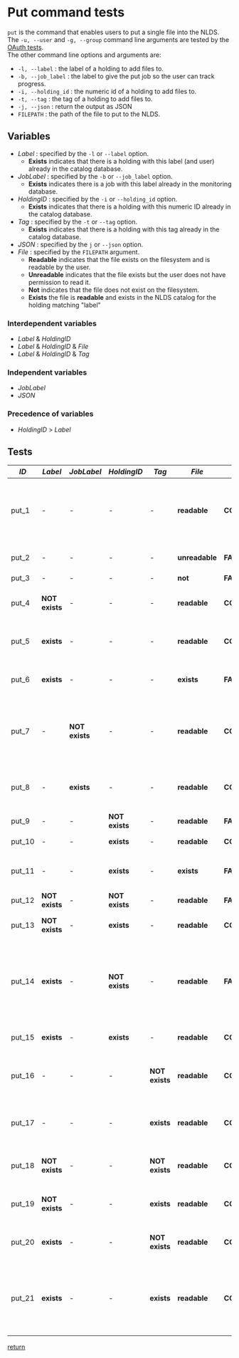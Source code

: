 # Put command tests

`put` is the command that enables users to put a single file into the NLDS.
The `-u, --user` and `-g, --group` command line arguments are tested by the
[OAuth tests](./oauth_tests.md).  
The other command line options and arguments are:

  * `-l, --label` : the label of a holding to add files to.
  * `-b, --job_label` : the label to give the put job so the user can track progress.
  * `-i, --holding_id` : the numeric id of a holding to add files to.
  * `-t, --tag` : the tag of a holding to add files to.
  * `-j, --json` : return the output as JSON
  * `FILEPATH` : the path of the file to put to the NLDS.

## Variables

  * *Label* : specified by the `-l` or `--label` option.  
    * **Exists** indicates that there is a holding with this label (and user) already in the catalog database.
  * *JobLabel* : specified by the `-b` or `--job_label` option.  
    * **Exists** indicates there is a job with this label already in the monitoring database.
  * *HoldingID* : specified by the `-i` or `--holding_id` option.  
    * **Exists** indicates that there is a holding with this numeric ID already in the catalog database.
  * *Tag* : specified by the `-t` or `--tag` option.  
    * **Exists** indicates that there is a holding with this tag already in the catalog database.
  * *JSON* : specified by the `j` or `--json` option.
  * *File* : specified by the `FILEPATH` argument.  
    * **Readable** indicates that the file exists on the filesystem and is readable by the user.
    * **Unreadable** indicates that the file exists but the user does not have permission to read it.
    * **Not** indicates that the file does not exist on the filesystem.
    * **Exists** the file is **readable** and exists in the NLDS catalog for the holding matching "label"

### Interdependent variables

  * *Label* & *HoldingID*
  * *Label* & *HoldingID* & *File* 
  * *Label* & *HoldingID* & *Tag*

### Independent variables
  
   * *JobLabel*
   * *JSON*

### Precedence of variables
  * *HoldingID* > *Label*

## Tests

| *ID*  | *Label* | *JobLabel* | *HoldingID* | *Tag* | *File* | Outcome | Reason |
|-------|---------|------------|-------------|-------|--------|---------|--------|
| put_1 |   -     |    -       |     -       |  -    | **readable** | **COMPLETE** | file is added to new holding with label derived from transaction id |
| put_2 |   -     |    -       |     -       |  -    | **unreadable** | **FAILED** | file not readable by user |
| put_3 |   -     |    -       |     -       |  -    | **not** | **FAILED** | file not found |
| put_4 | **NOT exists** | -   |     -       |  -    | **readable** | **COMPLETE** | file is added to new holding with label |
| put_5 | **exists**|   -      |     -       |  -    | **readable** | **COMPLETE** | file is added to existing holding with label |
| put_6 | **exists**|   -      |     -       |  -    | **exists** | **FAILED** | filepath already exists in holding |
| put_7 |  -       | **NOT exists** |   -     |  -    | **readable** | **COMPLETE** | file is added to new holding with label derived from transaction id |
| put_8 |  -      |   **exists**   |   -     |  -    | **readable** | **COMPLETE** | it doesn't matter that the job label already exists|
| put_9 |  -      |    -       | **NOT exists** | -   | **readable** | **FAILED** | holding with id not found |
| put_10|  -      |    -       | **exists**     | -   | **readable** | **COMPLETE** | file added to holding |
| put_11|  -      |    -       | **exists**     | -   | **exists** | **FAILED** | filepath already exists in holding |
| put_12| **NOT exists** | -   | **NOT exists** | -   | **readable** | **FAILED** | holding with id not found |
| put_13| **NOT exists** | -   | **exists**     | -   | **readable** | **COMPLETE** | holding id has precendence |
| put_14| **exists**     | -   | **NOT exists** | -   | **readable** | **FAILED** | holding id has precedence and no fallback to label if holding not found from id |
| put_15| **exists**     | -   | **exists**     | -   | **readable** | **COMPLETE** | holding id has precendence |
| put_16|   -     |    -       |     -       | **NOT exists** | **readable** | **COMPLETE** | file is added to new holding and tag is added to holding |
| put_17|   -     |    -       |     -       | **exists** | **readable** | **COMPLETE** | file is added to new holding and tag is added to holding |
| put_18| **NOT exists** | -   |  -       | **NOT exists** | **readable** | **COMPLETE** | file is added to new holding and tag is added |
| put_19| **NOT exists** | -   |  -       | **exists** | **readable** | **COMPLETE** | file is added to new holding and tag is added |
| put_20| **exists** | -   |  -       | **NOT exists** | **readable** | **COMPLETE** | file is added to existing holding and tag is added |
| put_21| **exists** | -   |  -       | **exists** | **readable** | **COMPLETE_WITH_WARNINGS** | file is added to existing holding, tag is not added as already exists, warning given |

 [return](./integration_testing.md)